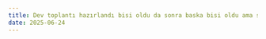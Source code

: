 ```yaml
---
title: Dev toplantı hazırlandı bisi oldu da sonra baska bisi oldu ama su oldu
date: 2025-06-24
---
```

